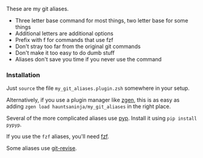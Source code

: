 These are my git aliases.

- Three letter base command for most things, two letter base for some things
- Additional letters are additional options
- Prefix with f for commands that use fzf
- Don't stray too far from the original git commands
- Don't make it too easy to do dumb stuff
- Aliases don't save you time if you never use the command

### Installation

Just `source` the file `my_git_aliases.plugin.zsh` somewhere in your setup.

Alternatively, if you use a plugin manager like [zgen](https://github.com/tarjoilija/zgen), this is as easy as adding `zgen load hauntsaninja/my_git_aliases` in the right place.

Several of the more complicated aliases use [pyp](https://github.com/hauntsaninja/pyp). Install it using `pip install pypyp`.

If you use the `fzf` aliases, you'll need [fzf](https://github.com/junegunn/fzf).

Some aliases use [git-revise](https://github.com/mystor/git-revise).
